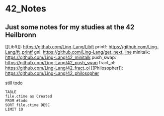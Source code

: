 # 42_Notes
Just some notes for my studies at the 42 Heilbronn
---
[[Libft]]: https://github.com/Ling-Lang/Libft
printf: https://github.com/Ling-Lang/ft_printf
gnl: https://github.com/Ling-Lang/get_next_line
minitalk: https://github.com/Ling-Lang/42_minitalk
push_swap: https://github.com/Ling-Lang/42_push_swap
fract_ol: https://github.com/Ling-Lang/42_fract_ol
[[Philosopher]]: https://github.com/Ling-Lang/42_philosopher

still todo

```dataview
TABLE
file.ctime as Created
FROM #todo
SORT file.ctime DESC
LIMIT 10
```
